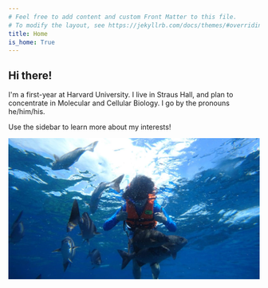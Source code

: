 ```yaml
---
# Feel free to add content and custom Front Matter to this file.
# To modify the layout, see https://jekyllrb.com/docs/themes/#overriding-theme-defaults
title: Home
is_home: True
---
```

## Hi there!
I'm a first-year at Harvard University. I live in Straus Hall, and plan to concentrate in Molecular and Cellular Biology. I go by the pronouns he/him/his.

Use the sidebar to learn more about my interests!

![alt text](img/IMG_6892_Original.jpg)
